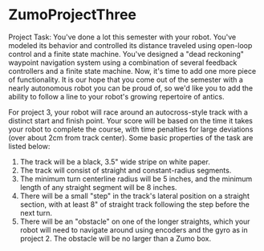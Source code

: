 # ZumoProjectThree
Project Task: You've done a lot this semester with your robot. You've modeled its behavior and controlled its distance traveled using open-loop control and a finite state machine. You've designed a "dead reckoning" waypoint navigation system using a combination of several feedback controllers and a finite state machine. Now, it's time to add one more piece of functionality. It is our hope that you come out of the semester with a nearly autonomous robot you can be proud of, so we'd like you to add the ability to follow a line to your robot's growing repertoire of antics. 
 
For project 3, your robot will race around an autocross-style track with a distinct start and finish point. Your score will be based on the time it takes your robot to complete the course, with time penalties for large deviations (over about 2cm from track center). Some basic properties of the task are listed below:  

1) The track will be a black, 3.5" wide stripe on white paper.
2) The track will consist of straight and constant-radius segments.
3) The minimum turn centerline radius will be 5 inches, and the minimum length of any straight segment will be 8 inches.
4) There will be a small "step" in the track's lateral position on a straight section, with at least 8" of straight track following the step before the next turn.
5) There will be an "obstacle" on one of the longer straights, which your robot will need to navigate around using encoders and the gyro as in project 2. The obstacle will be no larger than a Zumo box.
